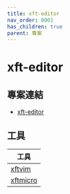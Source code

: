 ```yaml
---
title: xft-editor
nav_order: 8001
has_children: true
parent: 專案
---
```


# xft-editor


## 專案連結

* [xft-editor](https://github.com/samwhelp/note-about-vim/tree/gh-pages/_demo/project/xft-editor/)

## 工具

| 工具 |
| --- |
| [xftvim](xftvim) |
| [xftmicro](xftmicro) |
